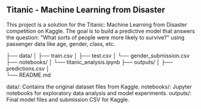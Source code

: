 ﻿## Titanic - Machine Learning from Disaster 

This project is a solution for the Titanic: Machine Learning from Disaster competition on Kaggle. The goal is to build a predictive model that answers the question: "What sorts of people were more likely to survive?" using passenger data like age, gender, class, etc.

├── data/
│   ├── train.csv
│   ├── test.csv
│   └── gender_submission.csv
├── notebooks/
│   └── titanic_analysis.ipynb
├── outputs/
│   ├── predictions.csv
│   
└── README.md



data/: Contains the original dataset files from Kaggle.
notebooks/: Jupyter notebooks for exploratory data analysis and model experiments.
outputs/: Final model files and submission CSV for Kaggle.
